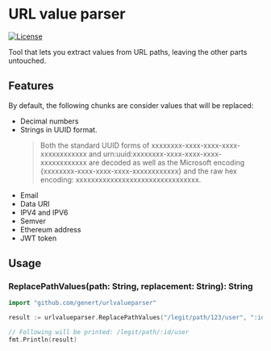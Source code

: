 # URL value parser

[![License](https://img.shields.io/badge/license-BSD--3--Clause-5B74AD.svg)](https://github.com/genert/urlvalueparser/blob/master/LICENSE)

Tool that lets you extract values from URL paths, leaving the other parts untouched.

## Features
By default, the following chunks are consider values that will be replaced:

- Decimal numbers
- Strings in UUID format.
    > Both the standard UUID forms of xxxxxxxx-xxxx-xxxx-xxxx-xxxxxxxxxxxx and urn:uuid:xxxxxxxx-xxxx-xxxx-xxxx-xxxxxxxxxxxx are decoded as well as the Microsoft encoding {xxxxxxxx-xxxx-xxxx-xxxx-xxxxxxxxxxxx} and the raw hex encoding: xxxxxxxxxxxxxxxxxxxxxxxxxxxxxxxx. 
- Email
- Data URI
- IPV4 and IPV6
- Semver
- Ethereum address
- JWT token


## Usage

### ReplacePathValues(path: String, replacement: String): String

```go
import "github.com/genert/urlvalueparser"

result := urlvalueparser.ReplacePathValues("/legit/path/123/user", ":id")

// Following will be printed: /legit/path/:id/user
fmt.Println(result)
```